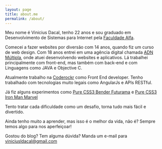 ```yaml
---
layout: page
title: about.me
permalink: /about/
---
```


Meu nome é Vinicius Dacal, tenho 22 anos e sou graduado em Desenvolvimento de Sistemas para Internet pela [Faculdade Alfa](http://www.alfaumuarama.com.br/faculdade/).

Comecei a fazer websites por diversão com 14 anos, quando fiz um curso de web design. Com 18 anos entrei em uma agência digital chamada [ADN Múltipla](http://adnmultipla.com), onde atuei desenvolvendo websites e aplicativos. Lá trabalhei principalmente com front-end, mas também com back-end e com Linguagens como JAVA e Objective C.

Atualmente trabalho na [Coderockr](http://coderockr.com) como Front End developer. Tenho trabalhado com tecnologias muito legais como AngularJs e APIs RESTful.

Já fiz alguns experimentos como [Pure CSS3 Bender Futurama](https://github.com/viniciusdacal/bender-css3) e [Pure CSS3 Iron Man Marvel](https://github.com/viniciusdacal/ironman)

Tento tratar cada dificuldade como um desafio, torna tudo mais fácil e divertido.

Ainda tenho muito a aprender, mas isso é o melhor da vida, não é? Sempre temos algo para nos aperfeiçoar!

Gostou do blog? Tem alguma dúvida? Manda um e-mail para [viniciusldacal@gmail.com](mailto:viniciusldacal@gmail.com)
